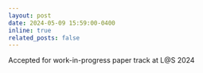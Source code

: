 ```yaml
---
layout: post
date: 2024-05-09 15:59:00-0400
inline: true
related_posts: false
---
```


Accepted for work-in-progress paper track at L@S 2024
